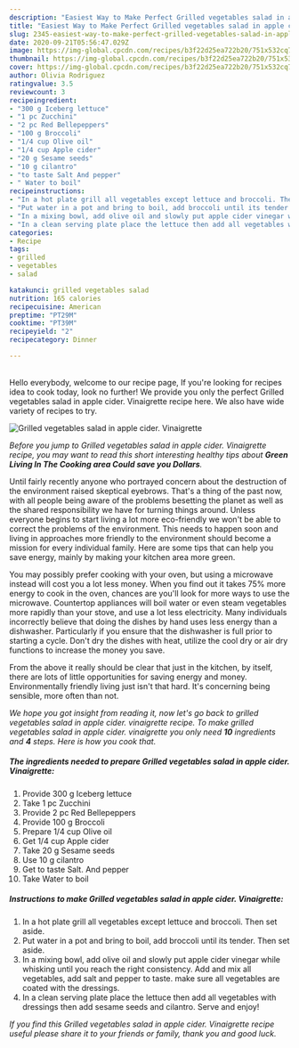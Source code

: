 ```yaml
---
description: "Easiest Way to Make Perfect Grilled vegetables salad in apple cider. Vinaigrette"
title: "Easiest Way to Make Perfect Grilled vegetables salad in apple cider. Vinaigrette"
slug: 2345-easiest-way-to-make-perfect-grilled-vegetables-salad-in-apple-cider-vinaigrette
date: 2020-09-21T05:56:47.029Z
image: https://img-global.cpcdn.com/recipes/b3f22d25ea722b20/751x532cq70/grilled-vegetables-salad-in-apple-cider-vinaigrette-recipe-main-photo.jpg
thumbnail: https://img-global.cpcdn.com/recipes/b3f22d25ea722b20/751x532cq70/grilled-vegetables-salad-in-apple-cider-vinaigrette-recipe-main-photo.jpg
cover: https://img-global.cpcdn.com/recipes/b3f22d25ea722b20/751x532cq70/grilled-vegetables-salad-in-apple-cider-vinaigrette-recipe-main-photo.jpg
author: Olivia Rodriguez
ratingvalue: 3.5
reviewcount: 3
recipeingredient:
- "300 g Iceberg lettuce"
- "1 pc Zucchini"
- "2 pc Red Bellepeppers"
- "100 g Broccoli"
- "1/4 cup Olive oil"
- "1/4 cup Apple cider"
- "20 g Sesame seeds"
- "10 g cilantro"
- "to taste Salt And pepper"
- " Water to boil"
recipeinstructions:
- "In a hot plate grill all vegetables except lettuce and broccoli. Then set aside."
- "Put water in a pot and bring to boil, add broccoli until its tender. Then set aside."
- "In a mixing bowl, add olive oil and slowly put apple cider vinegar while whisking until you reach the right consistency. Add and mix all vegetables, add salt and pepper to taste. make sure all vegetables are coated with the dressings."
- "In a clean serving plate place the lettuce then add all vegetables with dressings then add sesame seeds and cilantro. Serve and enjoy!"
categories:
- Recipe
tags:
- grilled
- vegetables
- salad

katakunci: grilled vegetables salad 
nutrition: 165 calories
recipecuisine: American
preptime: "PT29M"
cooktime: "PT39M"
recipeyield: "2"
recipecategory: Dinner

---
```

<br>
Hello everybody, welcome to our recipe page, If you're looking for recipes idea to cook today, look no further! We provide you only the perfect Grilled vegetables salad in apple cider. Vinaigrette recipe here. We also have wide variety of recipes to try.
<br>


![Grilled vegetables salad in apple cider. Vinaigrette](https://img-global.cpcdn.com/recipes/b3f22d25ea722b20/751x532cq70/grilled-vegetables-salad-in-apple-cider-vinaigrette-recipe-main-photo.jpg)

<i>Before you jump to Grilled vegetables salad in apple cider. Vinaigrette recipe, you may want to read this short interesting healthy tips about 
<strong>Green Living In The Cooking area Could save you Dollars</strong>.</i>
</br>

Until fairly recently anyone who portrayed concern about the destruction of the environment raised skeptical eyebrows. That's a thing of the past now, with all people being aware of the problems besetting the planet as well as the shared responsibility we have for turning things around. Unless everyone begins to start living a lot more eco-friendly we won't be able to correct the problems of the environment. This needs to happen soon and living in approaches more friendly to the environment should become a mission for every individual family. Here are some tips that can help you save energy, mainly by making your kitchen area more green.

You may possibly prefer cooking with your oven, but using a microwave instead will cost you a lot less money. When you find out it takes 75% more energy to cook in the oven, chances are you'll look for more ways to use the microwave. Countertop appliances will boil water or even steam vegetables more rapidly than your stove, and use a lot less electricity. Many individuals incorrectly believe that doing the dishes by hand uses less energy than a dishwasher. Particularly if you ensure that the dishwasher is full prior to starting a cycle. Don't dry the dishes with heat, utilize the cool dry or air dry functions to increase the money you save.

From the above it really should be clear that just in the kitchen, by itself, there are lots of little opportunities for saving energy and money. Environmentally friendly living just isn't that hard. It's concerning being sensible, more often than not.


<i>We hope you got insight from reading it, now let's go back to grilled vegetables salad in apple cider. vinaigrette recipe. To make grilled vegetables salad in apple cider. vinaigrette you only need <strong>10</strong> ingredients and <strong>4</strong> steps. Here is how you cook that.
</i>

##### The ingredients needed to prepare Grilled vegetables salad in apple cider. Vinaigrette:

1. Provide 300 g Iceberg lettuce
1. Take 1 pc Zucchini
1. Provide 2 pc Red Bellepeppers
1. Provide 100 g Broccoli
1. Prepare 1/4 cup Olive oil
1. Get 1/4 cup Apple cider
1. Take 20 g Sesame seeds
1. Use 10 g cilantro
1. Get to taste Salt. And pepper
1. Take  Water to boil


##### Instructions to make Grilled vegetables salad in apple cider. Vinaigrette:

1. In a hot plate grill all vegetables except lettuce and broccoli. Then set aside.
1. Put water in a pot and bring to boil, add broccoli until its tender. Then set aside.
1. In a mixing bowl, add olive oil and slowly put apple cider vinegar while whisking until you reach the right consistency. Add and mix all vegetables, add salt and pepper to taste. make sure all vegetables are coated with the dressings.
1. In a clean serving plate place the lettuce then add all vegetables with dressings then add sesame seeds and cilantro. Serve and enjoy!


<i>If you find this Grilled vegetables salad in apple cider. Vinaigrette recipe useful please share it to your friends or family, thank you and good luck.</i>
